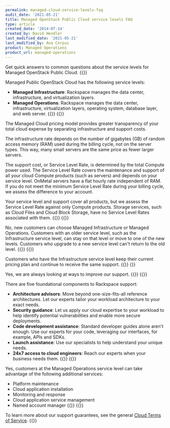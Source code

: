 ```yaml
---
permalink: managed-cloud-service-levels-faq
audit_date: '2021-05-21'
title: Managed OpenStack Public Cloud service levels FAQ
type: article
created_date: '2014-07-14'
created_by: David Hendler
last_modified_date: '2021-05-21'
last_modified_by: Ana Corpus
product: Managed Operations
product_url: managed-operations
---
```


Get quick answers to common questions about the service levels for Managed OpenStack Public Cloud.
{{<accordion title="What are the service levels for Managed Public OpenStack Cloud?" col="in" href="accordion1">}}

Managed Public OpenStack Cloud has the following service levels:

-   **Managed Infrastructure**: Rackspace manages the data center, infrastructure, and virtualization layers.
-   **Managed Operations**: Rackspace manages the data center, infrastructure, virtualization layers,
    operating system, database layer, and web server.
{{</accordion>}}
{{<accordion title="What is the service-level pricing model?" col="in" href="accordion2">}}

The Managed Cloud pricing model provides greater transparency of your total
cloud expense by separating infrastructure and support costs.

The infrastructure rate depends on the number of gigabytes (GB) of random
access memory (RAM) used during the billing cycle, not on the server types.
This way, many small servers are the same price as fewer larger servers.

The support cost, or Service Level Rate, is determined by the total Compute
power used. The Service Level Rate covers the maintenance and support of all
your cloud Compute products (such as servers) and depends on your service
level. OnMetal servers have a flat hourly rate independent of RAM. If you do
not meet the minimum Service Level Rate during your billing cycle, we assess
the difference to your account.

Your service level and support cover all products, but we assess the Service
Level Rate against only Compute products. Storage services, such as Cloud Files
and Cloud Block Storage, have no Service Level Rates associated with them.
{{</accordion>}}
{{<accordion title="Can new customers choose other service levels for Managed OpenStack Public Cloud?" col="in" href="accordion3">}}

No, new customers can choose Managed Infrastructure or Managed
Operations. Customers with an older service level, such as the Infrastructure
service level, can stay on that level or move to one of the new levels.
Customers who upgrade to a new service level can't return to the old level.
{{</accordion>}}
{{<accordion title="What happens with customers who are on the old Infrastructure service level?" col="in" href="accordion4">}}

Customers who have the Infrastructure service level keep 
their current pricing plan and continue to receive the same support.
{{</accordion>}}
{<accordion title="Is Rackspace improving the support experience?" col="in" href="accordion5">}}

Yes, we are always looking at ways to improve our support.
{{</accordion>}}
{{<accordion title="What do I get from Rackspace support?" col="in" href="accordion6">}}

There are five foundational components to Rackspace support:

-   **Architecture advisors**: Move beyond one-size-fits-all reference
    architectures. Let our experts tailor your workload architecture to your
    exact needs.
-   **Security guidance**: Let us apply our cloud expertise to your workload to
    help identify potential vulnerabilities and enable more secure deployments.
-   **Code development assistance**: Standard developer guides alone aren't
    enough. Use our experts for your code, leveraging our interfaces, for
    example, APIs and SDKs.
-   **Launch assistance**: Use our specialists to help understand your unique 
    needs.
-   **24x7 access to cloud engineers**: Reach our experts when your business 
    needs them.
{{</accordion>}}
{{<accordion title="Do Managed Operations customers get additional services?" col="in" href="accordion7">}}

Yes, customers at the Managed Operations service level can take advantage of the
following additional services:

-   Platform maintenance
-   Cloud application installation
-   Monitoring and response
-   Cloud application service management
-   Named account manager
{{</accordion>}}
{{<accordion title="What support guarantees do customers receive with Managed Cloud?" col="in" href="accordion8">}}

To learn more about our support guarantees, see the general
[Cloud Terms of Service](https://www.rackspace.com/information/legal/cloud/tos).
{{</accordion>}}
